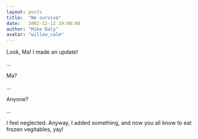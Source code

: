 ```yaml
---
layout: posts
title:  "We survive"
date:   2002-12-12 19:00:00
author: "Mike Daly"
avatar: "willow_calm"
---
```

Look, Ma! I made an update!

 ...

 Ma?

 ...

 Anyone?

 ...

 I feel neglected. Anyway, I added something, and now you all know to eat frozen vegitables, yay!